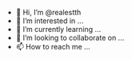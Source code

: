 - 👋 Hi, I’m @realestth
- 👀 I’m interested in ...
- 🌱 I’m currently learning ...
- 💞️ I’m looking to collaborate on ...
- 📫 How to reach me ...

<!---
realestth/realestth is a ✨ special ✨ repository because its `README.md` (this file) appears on your GitHub profile.
You can click the Preview link to take a look at your changes.
--->
